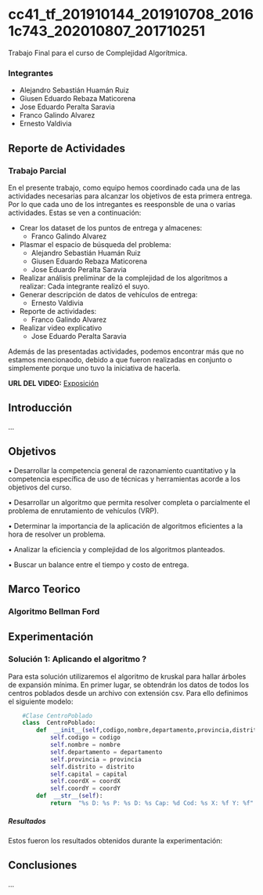 # cc41_tf_201910144_201910708_20161c743_202010807_201710251
Trabajo Final para el curso de Complejidad Algorítmica.

### Integrantes
- Alejandro Sebastián Huamán Ruiz
- Giusen Eduardo Rebaza Maticorena
- Jose Eduardo Peralta Saravia
- Franco Galindo Alvarez
- Ernesto Valdivia

## Reporte de Actividades

### Trabajo Parcial
En el presente trabajo, como equipo hemos coordinado cada una de las actividades necesarias para alcanzar los objetivos de esta primera entrega. Por lo que cada uno de los intregantes es reesponsble de una o varias actividades. Estas se ven a continuación:

- Crear los dataset de los puntos de entrega y almacenes: 
    - Franco Galindo Alvarez
- Plasmar el espacio de búsqueda del problema: 
    - Alejandro Sebastián Huamán Ruiz 
    - Giusen Eduardo Rebaza Maticorena
    - Jose Eduardo Peralta Saravia
- Realizar análisis preliminar de la complejidad de los algoritmos a realizar: Cada integrante realizó el suyo.
- Generar descripción de datos de vehículos de entrega:
    - Ernesto Valdivia
- Reporte de actividades:
    - Franco Galindo Alvarez
- Realizar video explicativo
    - Jose Eduardo Peralta Saravia

Además de las presentadas actividades, podemos encontrar más que no estamos mencionaodo, debido a que fueron realizadas en conjunto o simplemente porque uno tuvo la iniciativa de hacerla.

**URL DEL VIDEO:** [Exposición](https://drive.google.com/file/d/1JGNe2cjLAb1-nN8RWJ33b-QWkVfLnSam/view?usp=sharing)


## Introducción
...

## Objetivos

• Desarrollar la competencia general de razonamiento cuantitativo y la competencia específica de uso de técnicas y herramientas acorde a los objetivos del curso.

• Desarrollar un algoritmo que permita resolver completa o parcialmente el problema de enrutamiento de vehículos (VRP).

• Determinar la importancia de la aplicación de algoritmos eficientes a la hora de resolver un problema.

• Analizar la eficiencia y complejidad de los algoritmos planteados.

• Buscar un balance entre el tiempo y costo de entrega.

## Marco Teorico

### Algoritmo Bellman Ford


## Experimentación

### Solución 1: Aplicando el algoritmo ?
Para esta solución utilizaremos el algoritmo de kruskal para hallar árboles de expansión mínima. En primer lugar, se obtendrán los datos de todos los centros poblados desde un archivo con extensión csv. Para ello definimos el siguiente modelo:
```python 
	#Clase CentroPoblado
	class  CentroPoblado:
		def  __init__(self,codigo,nombre,departamento,provincia,distrito,capital,coordX, coordY):
			self.codigo = codigo
			self.nombre = nombre
			self.departamento = departamento
			self.provincia = provincia
			self.distrito = distrito
			self.capital = capital
			self.coordX = coordX
			self.coordY = coordY
		def  __str__(self):
			return  "%s D: %s P: %s D: %s Cap: %d Cod: %s X: %f Y: %f"  % (self.nombre, self.departamento, self.provincia, self.distrito, self.capital, self.codigo,self.coordX,self.coordY)
```
##### Resultados
Estos fueron los resultados obtenidos durante la experimentación:


## Conclusiones
...
